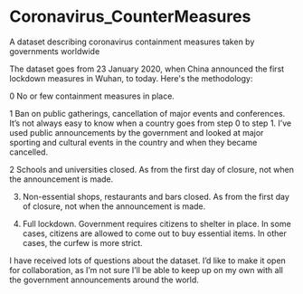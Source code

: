 # Coronavirus_CounterMeasures
A dataset describing coronavirus containment measures taken by governments worldwide

The dataset goes from 23 January 2020, when China announced the first lockdown measures in Wuhan, to today. Here's the methodology:

0 No or few containment measures in place.

1 Ban on public gatherings, cancellation of major events and conferences. It’s not always easy to know when a country goes from step 0 to step 1. I’ve used public announcements by the government and looked at major sporting and cultural events in the country and when they became cancelled.

2 Schools and universities closed. As from the first day of closure, not when the announcement is made.

3. Non-essential shops, restaurants and bars closed. As from the first day of closure, not when the announcement is made.

4. Full lockdown. Government requires citizens to shelter in place. In some cases, citizens are allowed to come out to buy essential items. In other cases, the curfew is more strict.

I have received lots of questions about the dataset. I’d like to make it open for collaboration, as I’m not sure I’ll be able to keep up on my own with all the government announcements around the world.

